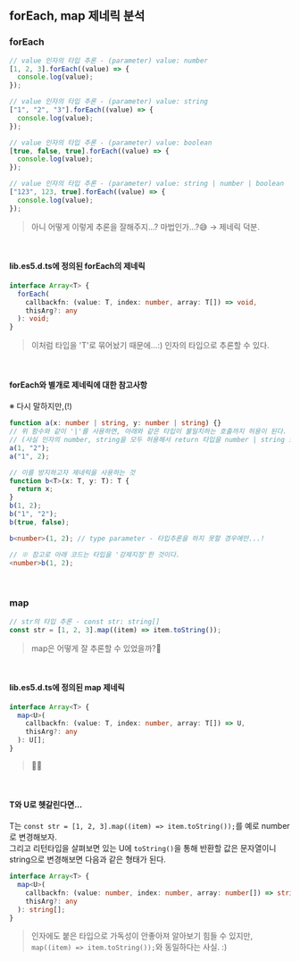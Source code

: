 ## forEach, map 제네릭 분석

### forEach

```ts
// value 인자의 타입 추론 - (parameter) value: number
[1, 2, 3].forEach((value) => {
  console.log(value);
});

// value 인자의 타입 추론 - (parameter) value: string
["1", "2", "3"].forEach((value) => {
  console.log(value);
});

// value 인자의 타입 추론 - (parameter) value: boolean
[true, false, true].forEach((value) => {
  console.log(value);
});

// value 인자의 타입 추론 - (parameter) value: string | number | boolean
["123", 123, true].forEach((value) => {
  console.log(value);
});
```

> 아니 어떻게 이렇게 추론을 잘해주지...? 마법인가...?😅 → 제네릭 덕분.<br />

<br />

#### lib.es5.d.ts에 정의된 forEach의 제네릭

```ts
interface Array<T> {
  forEach(
    callbackfn: (value: T, index: number, array: T[]) => void,
    thisArg?: any
  ): void;
}
```

> 이처럼 타입을 'T'로 묶어놨기 때문에...:) 인자의 타입으로 추론할 수 있다.<br />

<br />

#### forEach와 별개로 제네릭에 대한 참고사항

※ 다시 말하지만,(!)

```ts
function a(x: number | string, y: number | string) {}
// 위 함수와 같이 '|'를 사용하면, 아래와 같은 타입이 불일치하는 호출까지 허용이 된다.
// (사실 인자의 number, string을 모두 허용해서 return 타입을 number | string 으로 하는 것도 타입스크립트에서는 말이 안된다.)
a(1, "2");
a("1", 2);

// 이를 방지하고자 제네릭을 사용하는 것
function b<T>(x: T, y: T): T {
  return x;
}
b(1, 2);
b("1", "2");
b(true, false);

b<number>(1, 2); // type parameter - 타입추론을 하지 못할 경우에만...!

// ※ 참고로 아래 코드는 타입을 '강제지정'한 것이다.
<number>b(1, 2);
```

<br />

### map

```ts
// str의 타입 추론 - const str: string[]
const str = [1, 2, 3].map((item) => item.toString());
```

> map은 어떻게 잘 추론할 수 있었을까?🤔

<br />

#### lib.es5.d.ts에 정의된 map 제네릭

```ts
interface Array<T> {
  map<U>(
    callbackfn: (value: T, index: number, array: T[]) => U,
    thisArg?: any
  ): U[];
}
```

> 😵‍💫

<br />

#### T와 U로 헷갈린다면...

T는 `const str = [1, 2, 3].map((item) => item.toString());`를 예로 number로 변경해보자.<br />
그리고 리턴타입을 살펴보면 있는 U에 `toString()`을 통해 반환할 값은 문자열이니 string으로 변경해보면 다음과 같은 형태가 된다.

```ts
interface Array<T> {
  map<U>(
    callbackfn: (value: number, index: number, array: number[]) => string,
    thisArg?: any
  ): string[];
}
```

> 인자에도 붙은 타입으로 가독성이 안좋아져 알아보기 힘들 수 있지만, `map((item) => item.toString());`와 동일하다는 사실. :)
